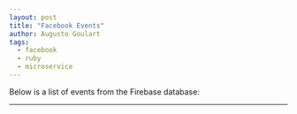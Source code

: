 ```yaml
---
layout: post
title: "Facebook Events"
author: Augusto Goulart
tags:
  - facebook
  - ruby
  - microservice
---
```


Below is a list of events from the Firebase database:

***

<figure class="highlight">
	<pre>
		<code>
      <span id="events"></span>
    </code>
	</pre>
</figure>

<script src="{{ site.url }}/assets/js/array2list.js"></script>
